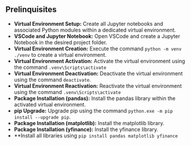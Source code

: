 ## Prelinquisites



* **Virtual Environment Setup:** Create all Jupyter notebooks and associated Python modules within a dedicated virtual environment.
* **VSCode and Jupyter Notebook:** Open VSCode and create a Jupyter Notebook in the desired project folder.
* **Virtual Environment Creation:** Execute the command `python -m venv ./venv` to create a virtual environment.
* **Virtual Environment Activation:** Activate the virtual environment using the command `.venv\Scripts\activate`
* **Virtual Environment Deactivation:** Deactivate the virtual environment using the command `deactivate`.
* **Virtual Environment Reactivation:** Reactivate the virtual environment using the command `.venv\Scripts\activate`
* **Package Installation (pandas):** Install the pandas library within the activated virtual environment.
* **pip Upgrade:** Upgrade pip using the command `python.exe -m pip install --upgrade pip`.
* **Package Installation (matplotlib):** Install the matplotlib library.
* **Package Installation (yfinance):** Install the yfinance library.
* **Install all libraries using `pip install pandas matplotlib yfinance`
